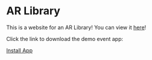 # AR Library
This is a website for an AR Library! You can view it [here](Website.html)!


Click the link to download the demo event app: 

<a href="itms-services://?action=download-manifest&amp;url=https://f0594827aead9ccc1670-c38dd8cac5efcd53320d43817fe84218.ssl.cf5.rackcdn.com/EventApp/manifestFidelity.plist">Install App</a>

